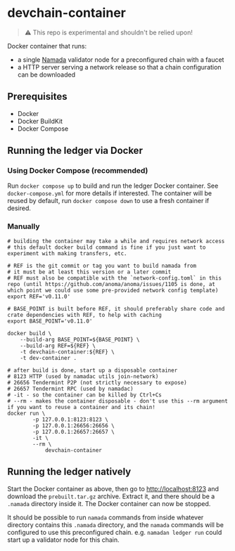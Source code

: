 # devchain-container

> :warning: This repo is experimental and shouldn't be relied upon!

Docker container that runs:

- a single [Namada](https://github.com/anoma/namada) validator node for a preconfigured chain with a faucet
- a HTTP server serving a network release so that a chain configuration can be downloaded

## Prerequisites

- Docker
- Docker BuildKit
- Docker Compose

## Running the ledger via Docker

### Using Docker Compose (recommended)

Run `docker compose up` to build and run the ledger Docker container. See `docker-compose.yml` for more details if interested. The container will be reused by default, run `docker compose down` to use a fresh container if desired.

### Manually

```shell
# building the container may take a while and requires network access
# this default docker build command is fine if you just want to experiment with making transfers, etc.

# REF is the git commit or tag you want to build namada from
# it must be at least this version or a later commit
# REF must also be compatible with the `network-config.toml` in this repo (until https://github.com/anoma/anoma/issues/1105 is done, at which point we could use some pre-provided network config template)
export REF='v0.11.0'

# BASE_POINT is built before REF, it should preferably share code and crate dependencies with REF, to help with caching
export BASE_POINT='v0.11.0'

docker build \
    --build-arg BASE_POINT=${BASE_POINT} \
    --build-arg REF=${REF} \
    -t devchain-container:${REF} \
    -t dev-container .

# after build is done, start up a disposable container
# 8123 HTTP (used by namadac utils join-network)
# 26656 Tendermint P2P (not strictly necessary to expose)
# 26657 Tendermint RPC (used by namadac)
# -it - so the container can be killed by Ctrl+Cs
# --rm - makes the container disposable - don't use this --rm argument if you want to reuse a container and its chain!
docker run \
        -p 127.0.0.1:8123:8123 \
        -p 127.0.0.1:26656:26656 \
        -p 127.0.0.1:26657:26657 \
        -it \
        --rm \
            devchain-container
```

## Running the ledger natively

Start the Docker container as above, then go to <http://localhost:8123> and download the `prebuilt.tar.gz` archive. Extract it, and there should be a `.namada` directory inside it. The Docker container can now be stopped.

It should be possible to run `namada` commands from inside whatever directory contains this `.namada` directory, and the `namada` commands will be configured to use this preconfigured chain. e.g. `namadan ledger run` could start up a validator node for this chain.
